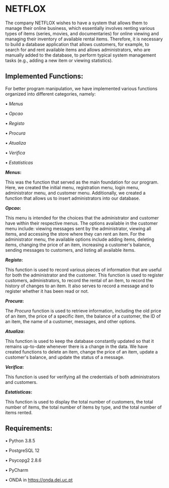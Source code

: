 # NETFLOX

The company NETFLOX wishes to have a system that allows them to manage their online business, which essentially involves renting various types of items (series, movies, and documentaries) for online viewing and managing their inventory of available rental items. Therefore, it is necessary to build a database application that allows customers, for example, to search for and rent available items and allows administrators, who are manually added to the database, to perform typical system management tasks (e.g., adding a new item or viewing statistics).

## Implemented Functions:
For better program manipulation, we have implemented various functions organized into different categories, namely:

• _Menus_

• _Opcao_

• _Registo_

• _Procura_

• _Atualiza_

• _Verifica_

• _Estatisticas_


**_Menus_:**

This was the function that served as the main foundation for our program. Here, we created the initial menu, registration menu, login menu, administrator menu, and customer menu. Additionally, we created a function that allows us to insert administrators into our database.

**_Opcao_:**

This menu is intended for the choices that the administrator and customer have within their respective menus.
The options available in the customer menu include: viewing messages sent by the administrator, viewing all items, and accessing the store where they can rent an item.
For the administrator menu, the available options include adding items, deleting items, changing the price of an item, increasing a customer's balance, sending messages to customers, and listing all available items.

**_Registo_:**

This function is used to record various pieces of information that are useful for both the administrator and the customer. This function is used to register customers, administrators, to record the rental of an item, to record the history of changes to an item. It also serves to record a message and to register whether it has been read or not.

**_Procura_:**

The _Procura_ function is used to retrieve information, including the old price of an item, the price of a specific item, the balance of a customer, the ID of an item, the name of a customer, messages, and other options.

**_Atualiza_:**

This function is used to keep the database constantly updated so that it remains up-to-date whenever there is a change in the data. We have created functions to delete an item, change the price of an item, update a customer's balance, and update the status of a message.

**_Verifica_:**

This function is used for verifying all the credentials of both administrators and customers.

**_Estatisticas_:**

This function is used to display the total number of customers, the total number of items, the total number of items by type, and the total number of items rented.



## Requirements:

• Python 3.8.5

• PostgreSQL 12

• Psycopg2 2.8.6

• PyCharm

• ONDA in https://onda.dei.uc.pt
